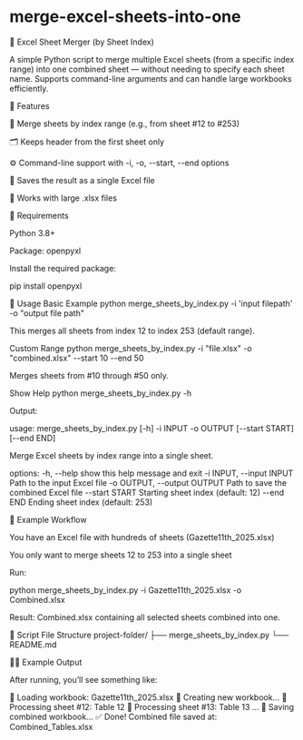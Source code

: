 # merge-excel-sheets-into-one

🧾 Excel Sheet Merger (by Sheet Index)

A simple Python script to merge multiple Excel sheets (from a specific index range) into one combined sheet — without needing to specify each sheet name.
Supports command-line arguments and can handle large workbooks efficiently.

🚀 Features

🧩 Merge sheets by index range (e.g., from sheet #12 to #253)

🗂️ Keeps header from the first sheet only

⚙️ Command-line support with -i, -o, --start, --end options

💾 Saves the result as a single Excel file

🧱 Works with large .xlsx files

🧰 Requirements

Python 3.8+

Package: openpyxl

Install the required package:

pip install openpyxl

📄 Usage
Basic Example
python merge_sheets_by_index.py -i 'input filepath' -o "output file path"


This merges all sheets from index 12 to index 253 (default range).

Custom Range
python merge_sheets_by_index.py -i "file.xlsx" -o "combined.xlsx" --start 10 --end 50


Merges sheets from #10 through #50 only.

Show Help
python merge_sheets_by_index.py -h


Output:

usage: merge_sheets_by_index.py [-h] -i INPUT -o OUTPUT [--start START] [--end END]

Merge Excel sheets by index range into a single sheet.

options:
  -h, --help            show this help message and exit
  -i INPUT, --input INPUT
                        Path to the input Excel file
  -o OUTPUT, --output OUTPUT
                        Path to save the combined Excel file
  --start START         Starting sheet index (default: 12)
  --end END             Ending sheet index (default: 253)

🧮 Example Workflow

You have an Excel file with hundreds of sheets (Gazette11th_2025.xlsx)

You only want to merge sheets 12 to 253 into a single sheet

Run:

python merge_sheets_by_index.py -i Gazette11th_2025.xlsx -o Combined.xlsx


Result: Combined.xlsx containing all selected sheets combined into one.

🧱 Script File Structure
project-folder/
├── merge_sheets_by_index.py
└── README.md

🧑‍💻 Example Output

After running, you’ll see something like:

🔄 Loading workbook: Gazette11th_2025.xlsx
📘 Creating new workbook...
📄 Processing sheet #12: Table 12
📄 Processing sheet #13: Table 13
...
💾 Saving combined workbook...
✅ Done! Combined file saved at: Combined_Tables.xlsx
